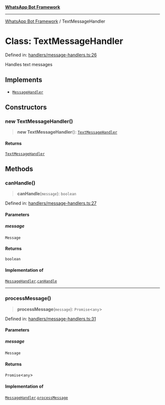[**WhatsApp Bot Framework**](../README.md)

***

[WhatsApp Bot Framework](../globals.md) / TextMessageHandler

# Class: TextMessageHandler

Defined in: [handlers/message-handlers.ts:26](https://github.com/green-api/whatsapp-chatgpt-js/blob/a8d23283a95688db13d271291301a016d80fdc7a/src/handlers/message-handlers.ts#L26)

Handles text messages

## Implements

- [`MessageHandler`](../interfaces/MessageHandler.md)

## Constructors

### new TextMessageHandler()

> **new TextMessageHandler**(): [`TextMessageHandler`](TextMessageHandler.md)

#### Returns

[`TextMessageHandler`](TextMessageHandler.md)

## Methods

### canHandle()

> **canHandle**(`message`): `boolean`

Defined in: [handlers/message-handlers.ts:27](https://github.com/green-api/whatsapp-chatgpt-js/blob/a8d23283a95688db13d271291301a016d80fdc7a/src/handlers/message-handlers.ts#L27)

#### Parameters

##### message

`Message`

#### Returns

`boolean`

#### Implementation of

[`MessageHandler`](../interfaces/MessageHandler.md).[`canHandle`](../interfaces/MessageHandler.md#canhandle)

***

### processMessage()

> **processMessage**(`message`): `Promise`\<`any`\>

Defined in: [handlers/message-handlers.ts:31](https://github.com/green-api/whatsapp-chatgpt-js/blob/a8d23283a95688db13d271291301a016d80fdc7a/src/handlers/message-handlers.ts#L31)

#### Parameters

##### message

`Message`

#### Returns

`Promise`\<`any`\>

#### Implementation of

[`MessageHandler`](../interfaces/MessageHandler.md).[`processMessage`](../interfaces/MessageHandler.md#processmessage)

